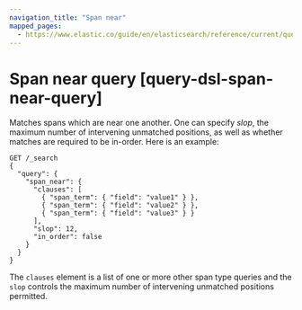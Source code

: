 ```yaml
---
navigation_title: "Span near"
mapped_pages:
  - https://www.elastic.co/guide/en/elasticsearch/reference/current/query-dsl-span-near-query.html
---
```


# Span near query [query-dsl-span-near-query]


Matches spans which are near one another. One can specify *slop*, the maximum number of intervening unmatched positions, as well as whether matches are required to be in-order. Here is an example:

```console
GET /_search
{
  "query": {
    "span_near": {
      "clauses": [
        { "span_term": { "field": "value1" } },
        { "span_term": { "field": "value2" } },
        { "span_term": { "field": "value3" } }
      ],
      "slop": 12,
      "in_order": false
    }
  }
}
```

The `clauses` element is a list of one or more other span type queries and the `slop` controls the maximum number of intervening unmatched positions permitted.

